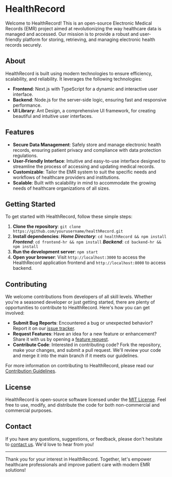 # HealthRecord

Welcome to HealthRecord! This is an open-source Electronic Medical Records (EMR) project aimed at revolutionizing the way healthcare data is managed and accessed. Our mission is to provide a robust and user-friendly platform for storing, retrieving, and managing electronic health records securely.

## About

HealthRecord is built using modern technologies to ensure efficiency, scalability, and reliability. It leverages the following technologies:

- **Frontend**: Next.js with TypeScript for a dynamic and interactive user interface.
- **Backend**: Node.js for the server-side logic, ensuring fast and responsive performance.
- **UI Library**: Ant Design, a comprehensive UI framework, for creating beautiful and intuitive user interfaces.

## Features

- **Secure Data Management**: Safely store and manage electronic health records, ensuring patient privacy and compliance with data protection regulations.
- **User-Friendly Interface**: Intuitive and easy-to-use interface designed to streamline the process of accessing and updating medical records.
- **Customizable**: Tailor the EMR system to suit the specific needs and workflows of healthcare providers and institutions.
- **Scalable**: Built with scalability in mind to accommodate the growing needs of healthcare organizations of all sizes.

## Getting Started

To get started with HealthRecord, follow these simple steps:

1. **Clone the repository**: `git clone https://github.com/yourusername/healthRecord.git`
2. **Install dependencies**:
   ***Home Directory***: `cd healthRecord && npm install`
   ***Frontend***: `cd frontend-hr && npm install`
   ***Backend***: `cd backend-hr && npm install`
3. **Run the development server**: `npm start`
4. **Open your browser**: Visit `http://localhost:3000` to access the HealthRecord application frontend and `http://localhost:8000` to access backend.

## Contributing

We welcome contributions from developers of all skill levels. Whether you're a seasoned developer or just getting started, there are plenty of opportunities to contribute to HealthRecord. Here's how you can get involved:

- **Submit Bug Reports**: Encountered a bug or unexpected behavior? Report it on our [issue tracker](https://github.com/jatinkaushik/healthRecord/issues).
- **Request Features**: Have an idea for a new feature or enhancement? Share it with us by opening a [feature request](https://github.com/jatinkaushik/healthRecord/issues).
- **Contribute Code**: Interested in contributing code? Fork the repository, make your changes, and submit a pull request. We'll review your code and merge it into the main branch if it meets our guidelines.

For more information on contributing to HealthRecord, please read our [Contribution Guidelines](CONTRIBUTING.md).

## License

HealthRecord is open-source software licensed under the [MIT License](LICENSE). Feel free to use, modify, and distribute the code for both non-commercial and commercial purposes.

## Contact

If you have any questions, suggestions, or feedback, please don't hesitate to [contact us](mailto:iam@jatinkaushik.com). We'd love to hear from you!

---

Thank you for your interest in HealthRecord. Together, let's empower healthcare professionals and improve patient care with modern EMR solutions!
